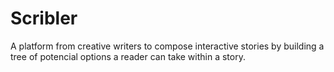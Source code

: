 # Scribler

A platform from creative writers to compose interactive stories by building a tree of potencial options a reader can take within a story.

